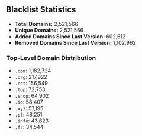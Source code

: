 ## Blacklist Statistics

- **Total Domains:** 2,521,566
- **Unique Domains:** 2,521,566
- **Added Domains Since Last Version:** 602,612
- **Removed Domains Since Last Version:** 1,102,962

### Top-Level Domain Distribution

-  `.com`: 1,182,724
-  `.org`: 217,922
-  `.net`: 156,549
-  `.top`: 72,753
-  `.shop`: 64,902
-  `.io`: 58,407
-  `.xyz`: 57,195
-  `.pl`: 48,251
-  `.info`: 43,623
-  `.fr`: 34,544
